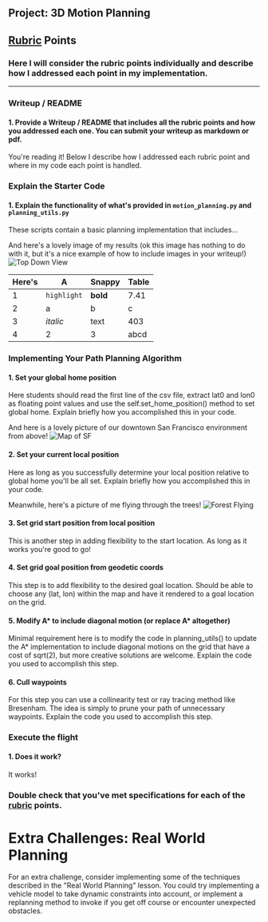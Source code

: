 ## Project: 3D Motion Planning

## [Rubric](https://review.udacity.com/#!/rubrics/1534/view) Points

### Here I will consider the rubric points individually and describe how I addressed each point in my implementation.

---

### Writeup / README

#### 1. Provide a Writeup / README that includes all the rubric points and how you addressed each one. You can submit your writeup as markdown or pdf.

You're reading it! Below I describe how I addressed each rubric point and where in my code each point is handled.

### Explain the Starter Code

#### 1. Explain the functionality of what's provided in `motion_planning.py` and `planning_utils.py`

These scripts contain a basic planning implementation that includes...

And here's a lovely image of my results (ok this image has nothing to do with it, but it's a nice example of how to include images in your writeup!)
![Top Down View](./misc/high_up.png)

| Here's | A           | Snappy   | Table |
| ------ | ----------- | -------- | ----- |
| 1      | `highlight` | **bold** | 7.41  |
| 2      | a           | b        | c     |
| 3      | _italic_    | text     | 403   |
| 4      | 2           | 3        | abcd  |

### Implementing Your Path Planning Algorithm

#### 1. Set your global home position

Here students should read the first line of the csv file, extract lat0 and lon0 as floating point values and use the self.set_home_position() method to set global home. Explain briefly how you accomplished this in your code.

And here is a lovely picture of our downtown San Francisco environment from above!
![Map of SF](./misc/map.png)

#### 2. Set your current local position

Here as long as you successfully determine your local position relative to global home you'll be all set. Explain briefly how you accomplished this in your code.

Meanwhile, here's a picture of me flying through the trees!
![Forest Flying](./misc/in_the_trees.png)

#### 3. Set grid start position from local position

This is another step in adding flexibility to the start location. As long as it works you're good to go!

#### 4. Set grid goal position from geodetic coords

This step is to add flexibility to the desired goal location. Should be able to choose any (lat, lon) within the map and have it rendered to a goal location on the grid.

#### 5. Modify A* to include diagonal motion (or replace A* altogether)

Minimal requirement here is to modify the code in planning_utils() to update the A\* implementation to include diagonal motions on the grid that have a cost of sqrt(2), but more creative solutions are welcome. Explain the code you used to accomplish this step.

#### 6. Cull waypoints

For this step you can use a collinearity test or ray tracing method like Bresenham. The idea is simply to prune your path of unnecessary waypoints. Explain the code you used to accomplish this step.

### Execute the flight

#### 1. Does it work?

It works!

### Double check that you've met specifications for each of the [rubric](https://review.udacity.com/#!/rubrics/1534/view) points.

# Extra Challenges: Real World Planning

For an extra challenge, consider implementing some of the techniques described in the "Real World Planning" lesson. You could try implementing a vehicle model to take dynamic constraints into account, or implement a replanning method to invoke if you get off course or encounter unexpected obstacles.
